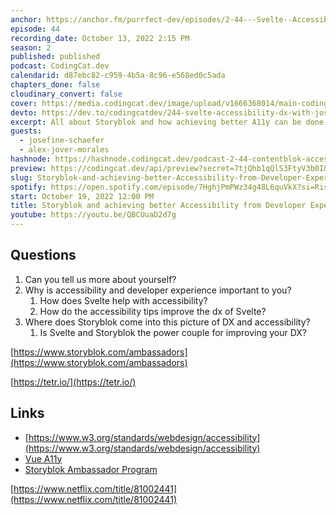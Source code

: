 ```yaml
---
anchor: https://anchor.fm/purrfect-dev/episodes/2-44---Svelte--Accessibility--DX-with-Josefine-Schaefer-e1pj1ll
episode: 44
recording_date: October 13, 2022 2:15 PM
season: 2
published: published
podcast: CodingCat.dev
calendarid: d87ebc82-c959-4b5a-8c96-e568ed0c5ada
chapters_done: false
cloudinary_convert: false
cover: https://media.codingcat.dev/image/upload/v1666368014/main-codingcatdev-photo/Storyblok%20and%20achieving%20better%20Accessibility%20from%20Developer%20Experience.png
devto: https://dev.to/codingcatdev/244-svelte-accessibility-dx-with-josefine-schaefer-2lbg
excerpt: All about Storyblok and how achieving better A11y can be done through developer experience.
guests:
  - josefine-schaefer
  - alex-jover-morales
hashnode: https://hashnode.codingcat.dev/podcast-2-44-contentblok-accessibility
preview: https://codingcat.dev/api/preview?secret=7tjQhb1qQlS3FtyV3b0I&selectionType=podcast&selectionSlug=Storyblok-and-achieving-better-Accessibility-from-Developer-Experience&_id=bec19ab64cb84903b7798e21bbbc2989
slug: Storyblok-and-achieving-better-Accessibility-from-Developer-Experience
spotify: https://open.spotify.com/episode/7HghjPmPWz34g48L6quVkX?si=RisJUtzYTl-zPMUpdosm9g
start: October 19, 2022 12:00 PM
title: Storyblok and achieving better Accessibility from Developer Experience
youtube: https://youtu.be/QBCUuaD2d7g
---
```


## Questions

1. Can you tell us more about yourself?
2. Why is accessibility and developer experience important to you?
   1. How does Svelte help with accessibility?
   2. How do the accessibility tips improve the dx of Svelte?
3. Where does Storyblok come into this picture of DX and accessibility?
   1. Is Svelte and Storyblok the power couple for improving your DX?

[https://www.storyblok.com/ambassadors](https://www.storyblok.com/ambassadors)

[https://tetr.io/](https://tetr.io/)

## Links

- [https://www.w3.org/standards/webdesign/accessibility](https://www.w3.org/standards/webdesign/accessibility)
- [Vue A11y](https://vuejs.org/guide/best-practices/accessibility.html)
- [Storyblok Ambassador Program](https://www.storyblok.com/ambassadors)

[https://www.netflix.com/title/81002441](https://www.netflix.com/title/81002441)
